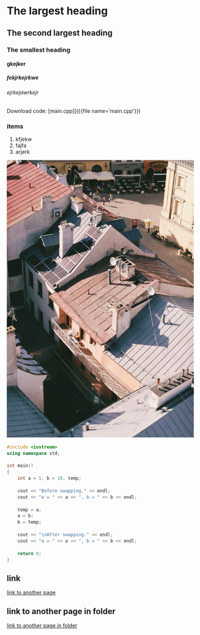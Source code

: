 # The largest heading

## The second largest heading

### The smallest heading

#### gkejker

##### fekjrkejrkwe

###### ejrkejawrkejr

Download code: [main.cpp]]({{file name='main.cpp'}})

### items

1. kfjekw
2. fajfa
3. arjerk

![drone shot](pexels-anna-holodna-12528815.jpg)

```cpp
#include <iostream>
using namespace std;

int main()
{
    int a = 5, b = 10, temp;

    cout << "Before swapping." << endl;
    cout << "a = " << a << ", b = " << b << endl;

    temp = a;
    a = b;
    b = temp;

    cout << "\nAfter swapping." << endl;
    cout << "a = " << a << ", b = " << b << endl;

    return 0;
}
```

## link

[link to another page](another.md)

## link to another page in folder

[link to another page in folder](set/test.md)
